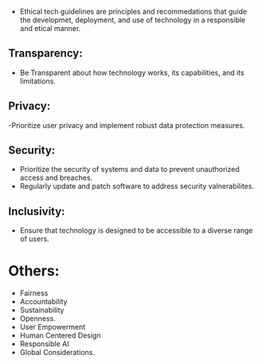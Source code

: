 - Ethical tech guidelines are principles and recommedations that guide the developmet, deployment, and use of technology in a responsible and etical manner.
## Transparency:
- Be Transparent about how technology works, its capabilities, and its limitations.
## Privacy:
-Prioritize user privacy and implement robust data protection measures.
## Security:
- Prioritize the security of systems and data to prevent unauthorized access and breaches.
- Regularly update and patch software to address security valnerabilites.
## Inclusivity:
- Ensure that technology is designed to be accessible to a diverse range of users.
# Others:
- Fairness
- Accountability
- Sustainability
- Openness.
- User Empowerment
- Human Centered Design
- Responsible AI
- Global Considerations.
